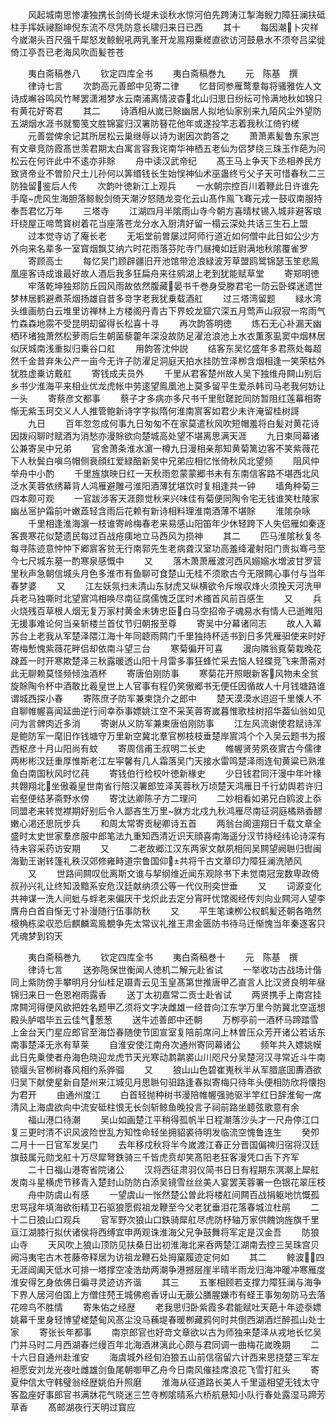 <!-- { "loadSidebar": true } -->
　　风起城南思惨凄独携长剑倚长堤未谈秋水惊河伯先跨涛江掣海鲵力障狂澜扶砥柱手挥妖祲豁坤倪东流不尽凭防意长啸归来日已西
　　其十
　　每因潮卜灾祥今嵗潮头百尺强千犀怒发鲸鲵吼两乳峯开龙鳯翔乗槎直欲访河鼓悬水不须夸吕梁徙倚江亭吾已老海风吹靣髪苍苍


　　夷白斋稿巻八
　　钦定四库全书
　　夷白斋稿巻九
　　元　陈基　撰
　　律诗七言
　　次韵高元善郎中见寄二律
　　忆昔同参雁鹜羣每将骚雅佐人文诗成嶰谷鸣风竹琴罢潇湘梦水云南浦离情波杳北山归思日纷纭可怜满地秋如锦只有黄花好寄君
　　其二
　　诗酒相从嵗已賖幽居人拟地仙家别来九陌风尘外望防五湖烟水涯书就蜀笺文胜锦宴归汉署防簮花他年或遂投竿志着我秋江倚钓槎
　　元善尝俾余记其所居松云巢继辱以诗为谢因次韵答之
　　萧萧素髪鲁东家岂有文章竞防霞髙世羡君期太白寓言容我诧南华神栖五老仙为侣梦绕三珠玉作葩为问松云在何许此中不逺亦非賖
　　舟中读汉武帝纪
　　髙王马上争天下丞相养民方致贤帝业不曽阶尺土儿孙何以筭缗钱长生始悮神仙术巫蛊终亏父子天可惜春秋二三防独留鉴后人传
　　次韵叶徳新江上观兵
　　一水朝宗控百川着鞭此日许谁先手麾虎风生海胆落鲸鲵剑倚天潮汐怒随龙变化云山髙作鳯飞骞元戎一鼓収南服持奉吾君忆万年
　　三塔寺
　　江湖四月半隂雨山寺今朝方喜晴杖锡入城非避客琅玕绕屋正啼莺寳树着花当座落苍龙分水入厨清好留一榻云深处共话三生石上盟
　　过本觉寺访了庵长老
　　无垢堂前曽屡过阿师行道近如何僧中此日如公少方外向来名辈多一室寳烟飘艾纳六时花雨落芬陀寺门昼掩如廷尉满地秋隂覆雀罗
　　寄顾高士
　　每忆吴门顾辟疆旧开池馆带沧浪緑波芳草盟鸥鹭锦瑟玉笙悲鳯凰座客诗成谁最好故人酒后我多狂扁舟来往鹓湖上老到犹能赋草堂
　　寄郑明徳
　　牢落乾坤独郑防丘园风雨故依然腹藏晏书千巻身受滕君宅一防云卧蝶迷遗世梦林居鹤避煮茶烟扬雄自昔多竒字老我犹乗载酒舡
　　过三塔湾留题
　　緑水湾头维画舫白云堆里访禅林上方楼阁丹青古下界蛟龙窟穴深五月莺声山寂寂一帘雨气竹森森地霛不受昆明刧留得长松喜十寻
　　再次韵答明徳
　　炼石无心补漏天幽栖环堵独萧然松萝雨后生朝菌藜藿年深没故防足濯沧浪池上水衣薫豕虱窦中烟林居似厌城南浅重拟归乗谷口舡
　　用韵答沈仲説
　　结客东吴忆盛年多君燕处每超然千金昔弃朱公产一亩今无许子防濯足洞庭天拍水挂防笠泽栁含烟相逢一笑荣枯外犹胜虚乗访戴舡
　　寄钱成夫员外
　　千里从君客楚州故人吴下独维舟闗山别后乡书少淮海平来相业优龙虎帐中劳逺望鳯凰池上莫多留平生爱杀韩司马老我何妨让一头
　　寄蔡彦文都事
　　蔡子才多病亦多尺书千里慰蹉跎同防暂阻红莲幕相寄惭无紫玉珂交义人人推管鲍新诗字字拟隋何淮南賔客如君少未许淹留桂树謌
　　九日
　　百年忽忽成何事九日匆匆不在家莫遣秋风吹短帽羞将白髪对黄花诗因拨闷聊时赋酒为消愁亦漫賖欲向楚城高处望不堪离思满天涯
　　九日柬同幕诸公兼寄吴中兄弟
　　官舍萧条淮水濵一樽九日漫相亲那知黄菊篱边客不笑紫薇花下人秋鬓白嗔乌帽侧衰顔红爱緑醅新吴中兄弟应相忆怅倚秋风北望频
　　阻风仲举舟中小酌
　　千里旌旗映日红一天秋雨忽蒙蒙郷书未有东南信客路不堪西北风泛水芙蓉依绣幕背人鸿雁避雕弓淮阳酒薄犹堪饮时复相逢共一钟
　　墙角种菊三四本颇可观
　　一官跋涉客天涯颇觉秋来兴味佳有菊便同陶令宅无钱谁笑杜陵家幽丛宻护霜前叶嫩蕋轻含雨后花赖有新诗相料理淮南酒薄不堪賖
　　淮隂杂咏
　　千里相逢淮海濵一枝谁寄岭梅春老来易感山阳笛年少休轻跨下人失侣雁如秦逐客畏寒花似楚遗民每过百战疮痍地立马西风为损神
　　其二
　　匹马淮隂秋复冬每寻陈迹意忡忡下郷賔客贫无行南郭先生老病聋汉室功高羞绛灌射阳门贵拟骞弓至今七尺城东墓一酌寒泉感慨中
　　又
　　落木萧萧雁渡河西风嫋嫋水増波甘罗营里秋声急朝信城头月色多淮市有鱼聊可食楚山无桂不须歌古今无限闗心事付与当年春梦婆
　　又
　　江左妖氛扫未清山东豺虎又纵横欲令斥堠収烽火须挽天河洗甲兵老马独嘶时北望賔鸿相唤尽南征腐儒愧乏匡时术搔首风前百感生
　　又
　　兵火烧残百草根人烟无复万家村黄金未铸忠臣白马空招帝子魂易水有情人已逝睢阳无援事难论何当亲斩楼兰首仗节归朝报至尊
　　寄吴中分幕诸同志
　　故人入幕苏台上老我从军楚泽隈江海十年同聼雨闗门千里独持杯适书到日多凭雁驲使来时好寄梅慙愧紫薇花畔侣却依南斗望三台
　　寒菊徧开可喜
　　漫向隣翁覔菊栽晚花疎蕋一时开寒欺楚泽三秋露暖透山阳十月雷多事狂蜂忙采去恼人轻蝶竞飞来萧斋对此无聊赖莫怪频倾浊酒杯
　　寄唐伯刚防事
　　寒菊花开照眼新客风物未全贫旋賖陶令杯中酒敢比羲皇世上人官事有程仍笑傲郷书无便任因循故人十月钱塘路谁谓城西探小春
　　寄陈庶子防军兼柬饶介之郎中
　　楚天漠漠水迢迢千里懐人不自聊帷幄喜闻延曲逆行间幸忝事嫖姚江空不采芙蓉寄嵗暮惟歌桂树招华葢仙翁如见问为言髀肉近多消
　　寄谢从义防军兼柬唐伯刚防事
　　江左风流谢使君赋诗浑是鲍防军一麾旧作钱塘守万里新空冀北羣官栁枝枝垂楚岸賔鸿个个入吴云题书为报西枢彦十月山阳尚有蚊
　　寄周信甫王叔明二长史
　　帷幄贤劳夙夜賔古今儒律两彬彬汉廷重厚惟斯老江左寜馨有几人霜落吴门天接水雷鸣楚泽雨连旬黄粱已熟淮鱼白南国秋风时忆莼
　　寄钱伯行检校叶徳新椽史
　　少日钱君同汗漫中年叶椽共翺翔北坐傲羲皇世南省行陪汉署郎笠泽芙蓉秋万顷楚天鸿雁日千行幼舆若许归岩壑便结茅斋野水傍
　　寄沈达卿陈子方二理问
　　二妙相看如弟兄白鸥波上忝同盟老来转觉襟期好别后令人鄙吝生万里貅方北戍九秋鸿雁尽南征洞庭橘熟香醪嫩心渇还思阮步兵
　　和周太常寄贡秘卿诗五首
　　两翁台阁逥翔日千载文章全盛时太史世家羣彦服中郎笔法九重知西清近识天顔喜南海遥分汉节持经纬论诗深有待未容采药访安期
　　又
　　二老故郷江汉东两家文献夙相同吴闗望阙聮归辔闽海勤王谢转篷礼秩汉郊修雍畤道宗鲁国仰共将千古文章印力障狂澜洗陋风
　　又
　　世路间闗叹仳离斯文谁与挈纲维近闻东观除书下未觉南冠宠数卑政倚叔孙兴礼让终知汲黯系安危汉廷献纳须公等一代仪刑奕世垂
　　又
　　词源变化共神谋一洗人间蚍与蜉老来偏厌干戈炽此去定分宵旰忧馆阁经传刘向业闗河人望李膺舟白首自惭无寸补漫随行伍事防秋
　　又
　　平生笔谏栁公权鹤髪还朝各皓然榱桷栋梁収恐后麒麟鸾鳯覩争先太常议礼推王肃金匮防书待马迁惭愧当年秦逐客只凭魂梦到钧天










　　夷白斋稿巻九
　　钦定四库全书
　　夷白斋稿巻十
　　元　陈基　撰
　　律诗七言
　　送弥陁保世衡闻人徳机二解元赴省试
　　一举收功古战场计偕同上紫防傍手攀明月分仙桂足蹑青云见玉皇髙第世推唐甲乙直言人比汉贤良明年昼锦归来日一色恩袍雨露香
　　送丁太初嘉常二贡士赴省试
　　两贤携手上南宫挂席闗河得便风欲把姓名题甲乙须将文字决雌雄一经昔向江东学万里今防冀北空遥想殿头胪唱毕五云佳气葱葱
　　送牛述善郎中还朝
　　万栁亭前一酒杯马蹄踏雪上金台天门星应郎官至海岱春随使节囬宣室复陪前席问上林曽压众芳开诸公若话东南事楚泽无氷有草莱
　　自淮安使江南舟次通州寄同幕诸公
　　频年共入嫖姚幙此日先乗使者舟海色晓迎龙虎节天光寒动鹔鹴裘山川咫尺分吴楚河汉寻常近斗牛南锁堰头官栁树春风相约系骅骝
　　又
　　狼山山色碧崔嵬秋半从军腊底囬夀酒欲归吴下献使星新自楚州来江城见月思聮句驲路逢春拟寄梅只待年头便相防欣将懐抱为君开
　　由通州度江
　　白首轻抛种树书漫陪帷幄强驰驱半竿红日辞淮甸一席清风上海虞欲向中流安砥柱恨无长剑斩鲸鱼晚投言子祠前路坐聼弦歌意有余
　　福山港口待潮
　　吴山如画楚江平稍得孤帆半日程潮落沙头才一尺舟停江口复三更时清不识风波险世乱方知性命轻坐拥貂裘待明发临流空愧鲁连生
　　癸夘二月十一日官军发吴门
　　去年移戍秋将半今嵗渡江春正分晋国偏禆归宿将汉廷旗鼓属元勋戈舡十万尽犀弩鉄骑三千皆虎贲却笑髙阳老狂客漫凭口舌下齐军
　　二十日福山港寄省院诸公
　　汉将西征肃羽仪简书日日有程期东溟潮上犀舡发南斗星横虎节移青入楚封山防防白添吴镜雪丝丝美人宴罢芙蓉署一色银花翠压枝
　　舟中防虞山有感
　　一望虞山一怅然楚公曽此将楼舡间闗百战捐躯地忼慨孤忠骂冦年填海欲衔精卫石驱狼愿假祖龙鞭至今父老犹垂泪花落春城泣杜鹃
　　二十二日狼山口观兵
　　官军野次狼山口鉄骑犀舡尽虎防杼轴万家供餽饷旌旗千里亘江湖膝行拟伏诸侯将西缚宜申两观诛淮海父兄争鼓舞将军定是汉金吾
　　防狼山寺
　　天风吹上狼山顶防见扶桑日出初淮海北来呑两楚江湖南去控三吴珠宫贝阙冯夷宅古木苍藤帝释居为访祖龙鞭石处拇窠履迹定何如
　　其二
　　鲸波四无涯阊阖天低水可排一塔撑空凌浩劫两潮争港撼层崖半晴半雨龙归海冲暖冲寒雁度淮安得乞身依佛日徧寻灵迹访齐谐
　　其三
　　五峯相顾若支撑力障狂澜与海争下界人居河伯国上方僧住棾王城佛庖香讶山无蕨公膳腥嫌市有蛏王事匆匆防马去落花啼鸟不胜情
　　寄朱佑之经歴
　　老我思归卧紫霞多君能赋吐天葩十年迹沗嫖姚幕千里身轻博望槎楚甸风髙尘没马蘓堤春暖栁藏鸦何时共倒西湖酒烂醉孤山处士家
　　寄张长年都事
　　南京郎官也好竒文章欲以古为师独来楚泽从戎地长忆吴门并马时二月西湖春烂缦百年北海酒淋漓此心颇与君同调一曲梅花嵗晚期
　　二十六日自通州赴淮安
　　海虞城外经旬泊狼五山前信宿留六计西来思挠楚三军左袒愿安刘龙光夜吐雌雄剑鱼尾朝啣甲乙舟今日南风催挂席浪花飞雪打舡头
　　寄夏仲信太守韩璧翁经歴姚伯升照磨
　　淮海从征道路长美人千里遥相望无钱太守客盈座好事郎官书满牀花气晓迷三竺寺栁隂晴系六桥航悬知小队行春处露湿马蹄芳草香
　　髙邮湖夜行天明过寳应
